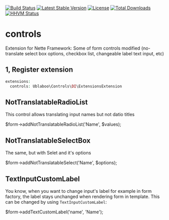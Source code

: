 [![Build Status](https://travis-ci.org/ublaboo/controls.svg?branch=1.0.0)](https://travis-ci.org/ublaboo/controls)
[![Latest Stable Version](https://poser.pugx.org/ublaboo/controls/v/stable)](https://packagist.org/packages/ublaboo/controls) [![License](https://poser.pugx.org/ublaboo/controls/license)](https://packagist.org/packages/ublaboo/controls)
[![Total Downloads](https://poser.pugx.org/ublaboo/controls/downloads)](https://packagist.org/packages/ublaboo/controls)
[![HHVM Status](http://hhvm.h4cc.de/badge/ublaboo/controls.svg?style=flat)](http://hhvm.h4cc.de/package/ublaboo/controls)

# controls
Extension for Nette Framework: Some of form controls modified (no-translate select box options, checkbox list, changeable label text input, etc)

## 1, Register extension

```php
extensions:
  controls: Ublaboo\Controls\DI\ExtensionsExtension
```

## NotTranslatableRadioList

This control allows translating input names but not datio titles

$form->addNotTranslatableRadioList('Name', $values);

## NotTranslatableSelectBox

The same, but with Selet and it's options

$form->addNotTranslatableSelect('Name', $options);

## TextInputCustomLabel

You know, when you want to change input's label for example in form factory, the label stays unchanged when rendering form in template. This can be changed by using `TextInputCustomLabel`:

$form->addTextCustomLabel('name', 'Name');
